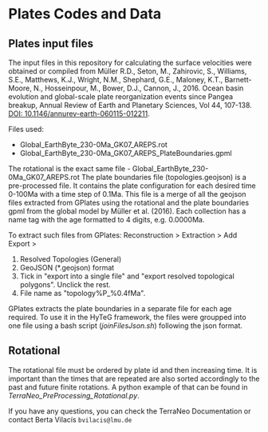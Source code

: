 # Plates Codes and Data

## Plates input files 

The input files in this repository for calculating the surface velocities were obtained or compiled
from Müller R.D., Seton, M., Zahirovic, S., Williams, S.E., Matthews, K.J.,
Wright, N.M., Shephard, G.E., Maloney, K.T., Barnett-Moore, N., Hosseinpour,
M., Bower, D.J., Cannon, J., 2016. Ocean basin evolution and global-scale
plate reorganization events since Pangea breakup, Annual Review of Earth and
Planetary Sciences, Vol 44, 107-138. [DOI: 10.1146/annurev-earth-060115-012211](https://doi.org/10.1146/annurev-earth-060115-012211).

Files used: 
* Global_EarthByte_230-0Ma_GK07_AREPS.rot
* Global_EarthByte_230-0Ma_GK07_AREPS_PlateBoundaries.gpml

The rotational is the exact same file - Global_EarthByte_230-0Ma_GK07_AREPS.rot
The plate boundaries file (topologies.geojson) is a pre-processed file. It
contains the plate configuration for each desired time 0-100Ma with a time
step of 0.1Ma. This file is a merge of all the geojson files extracted from
GPlates using the rotational and the plate boundaries gpml from the global
model by Müller et al. (2016). Each collection has a name tag with the age
formatted to 4 digits, e.g. 0.0000Ma.

To extract such files from GPlates:
Reconstruction $>$ Extraction $>$ Add Export $>$ 

1. Resolved Topologies (General) 
2. GeoJSON (*.geojson) format
3. Tick in "export into a single file" and "export resolved topological
   polygons". Unclick the rest.
4. File name as "topology\%P\_\%0.4fMa".

GPlates extracts the plate boundaries in a separate file for each age required.
To use it in the HyTeG framework, the files were groupped into one file using
a bash script (_joinFilesJson.sh_) following the json format. 

## Rotational

The rotational file must be ordered by plate id and then increasing time. It is important
than the times that are repeated are also sorted accordingly to the past and future finite rotations. A python example of that can be found in _TerraNeo_PreProcessing_Rotational.py_. 


If you have any questions, you can check the TerraNeo Documentation or contact Berta Vilacís `bvilacis@lmu.de`

